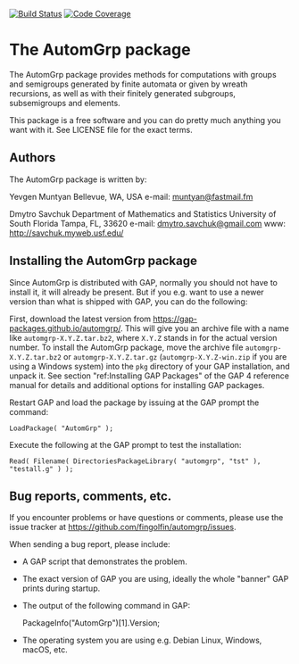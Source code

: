 [![Build Status](https://github.com/gap-packages/automgrp/actions/workflows/CI.yml/badge.svg)](https://github.com/gap-packages/automgrp/actions/workflows/CI.yml)
[![Code Coverage](https://codecov.io/github/gap-packages/automgrp/coverage.svg)](https://codecov.io/gh/gap-packages/automgrp)

The AutomGrp package
====================

The AutomGrp package provides methods for computations with groups and
semigroups generated by finite automata or given by wreath recursions, as well
as with their finitely generated subgroups, subsemigroups and elements.

This package is a free software and you can do pretty much anything you want
with it. See LICENSE file for the exact terms.


Authors
-------

The AutomGrp package is written by:

Yevgen Muntyan
Bellevue, WA, USA
e-mail: muntyan@fastmail.fm

Dmytro Savchuk
Department of Mathematics and Statistics
University of South Florida
Tampa, FL, 33620
e-mail: dmytro.savchuk@gmail.com
www: http://savchuk.myweb.usf.edu/


Installing the AutomGrp package
-------------------------------

Since AutomGrp is distributed with GAP, normally you should not have to install it,
it will already be present. But if you e.g. want to use a newer version than what is
shipped with GAP, you can do the following:

First, download the latest version from <https://gap-packages.github.io/automgrp/>.
This will give you an archive file with a name like `automgrp-X.Y.Z.tar.bz2`, where
`X.Y.Z` stands in for the actual version number.
To install the AutomGrp package, move the archive file `automgrp-X.Y.Z.tar.bz2` or
`automgrp-X.Y.Z.tar.gz` (`automgrp-X.Y.Z-win.zip` if you are using a Windows system)
into the `pkg` directory of your GAP installation, and unpack it. See section
"ref:Installing GAP Packages" of the GAP 4 reference manual for details and
additional options for installing GAP packages.

Restart GAP and load the package by issuing at the GAP prompt the command:

    LoadPackage( "AutomGrp" );


Execute the following at the GAP prompt to test the installation:

    Read( Filename( DirectoriesPackageLibrary( "automgrp", "tst" ), "testall.g" ) );


Bug reports, comments, etc.
---------------------------

If you encounter problems or have questions or comments, please use the
issue tracker at <https://github.com/fingolfin/automgrp/issues>.

When sending a bug report, please include:

* A GAP script that demonstrates the problem.

* The exact version of GAP you are using, ideally the whole "banner"
  GAP prints during startup.

* The output of the following command in GAP:

  PackageInfo("AutomGrp")[1].Version;

* The operating system you are using e.g. Debian Linux, Windows, macOS, etc.

